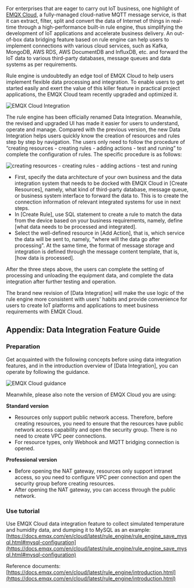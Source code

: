 For enterprises that are eager to carry out IoT business, one highlight of [EMQX Cloud](https://www.emqx.com/en/cloud), a fully-managed cloud-native MQTT message service, is that it can extract, filter, split and convert the data of Internet of things in real-time through a high-performance built-in rule engine, thus simplifying the development of IoT applications and accelerate business delivery. An out-of-box data bridging feature based on rule engine can help users to implement connections with various cloud services, such as Kafka, MongoDB, AWS RDS, AWS DocumentDB and InfluxDB, etc. and forward the IoT data to various third-party databases, message queues and data systems as per requirements.

Rule engine is undoubtedly an edge tool of EMQX Cloud to help users implement flexible data processing and integration. To enable users to get started easily and exert the value of this killer feature in practical project applications, the EMQX Cloud team recently upgraded and optimized it.

![EMQX Cloud Integration](https://static.emqx.net/images/56dcf461141467454f668df0cf41d1de.png)

The rule engine has been officially renamed Data Integration. Meanwhile, the revised and upgraded UI has made it easier for users to understand, operate and manage. Compared with the previous version, the new Data Integration helps users quickly know the creation of resources and rules step by step by navigation. The users only need to follow the procedure of “creating resources - creating rules - adding actions - test and runing” to complete the configuration of rules. The specific procedure is as follows:

![creating resources - creating rules - adding actions - test and runing](https://static.emqx.net/images/47d566e14a5a234e430f52062dd3f377.png)

- First, specify the data architecture of your own business and the data integration system that needs to be docked with EMQX Cloud in [Create Resources], namely, what kind of third-party database, message queue, or business system interface to forward the data to. This is to create the connection information of relevant integrated systems for use in next steps.
- In [Create Rule], use SQL statement to create a rule to match the data from the device based on your business requirements, namely, define [what data needs to be processed and integrated].
- Select the well-defined resource in [Add Action], that is, which service the data will be sent to, namely, "where will the data go after processing". At the same time, the format of message storage and integration is defined through the message content template, that is, [how data is processed].

After the three steps above, the users can complete the setting of processing and unloading the equipment data, and complete the data integration after further testing and operation.

 The brand new revision of [Data Integration] will make the use logic of the rule engine more consistent with users' habits and provide convenience for users to create IoT platforms and applications to meet business requirements with EMQX Cloud.

## Appendix: Data Integration Feature Guide

### Preparation

Get acquainted with the following concepts before using data integration features, and in the introduction overview of [Data Integration], you can operate by following the guidance.

![EMQX Cloud guidance](https://static.emqx.net/images/fc3e32150d9fdf2035d6fc26b8de231f.png)

Meanwhile, please also note the version of  EMQX Cloud you are using:

**Standard version**

- Resources only support public network access. Therefore, before creating resources, you need to ensure that the resources have public network access capability and open the security group. There is no need to create VPC peer connections.
- For resource types, only Webhook and MQTT bridging connection is opened.

**Professional version**

- Before opening the NAT gateway, resources only support intranet access, so you need to configure VPC peer connection and open the security group before creating resources.
- After opening the NAT gateway, you can access through the public network.

### Use tutorial

Use EMQX Cloud data integration feature to collect simulated temperature and humidity data, and dumping it to MySQL as an example: [https://docs.emqx.com/en/cloud/latest/rule_engine/rule_engine_save_mysql.html#mysql-configuration](https://docs.emqx.com/en/cloud/latest/rule_engine/rule_engine_save_mysql.html#mysql-configuration) 

Reference documents: [https://docs.emqx.com/en/cloud/latest/rule_engine/introduction.html](https://docs.emqx.com/en/cloud/latest/rule_engine/introduction.html)
